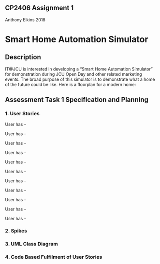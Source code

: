## CP2406 Assignment 1
Anthony Elkins 2018

# Smart Home Automation Simulator

## Description

IT@JCU is interested in developing a “Smart Home Automation Simulator” for demonstration during
JCU Open Day and other related marketing events. The broad purpose of this simulator is to
demonstrate what a home of the future could be like. Here is a floorplan for a modern home:

## Assessment Task 1 Specification and Planning
### 1. User Stories

  User has -
  
  User has -
  
  User has -
  
  User has -
  
  User has -
  
  User has -
  
  User has -
  
  User has -
  
  User has -
  
  User has -
  
  User has -
  
  
### 2. Spikes



### 3. UML Class Diagram



### 4. Code Based Fulfilment of User Stories


